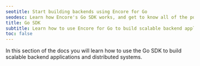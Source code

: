 ```yaml
---
seotitle: Start building backends using Encore for Go
seodesc: Learn how Encore's Go SDK works, and get to know all of the powerful features that help you build cloud backend applications easier that ever before.
title: Go SDK
subtitle: Learn how to use Encore for Go to build scalable backend applications and distributed systems
toc: false
---
```


In this section of the docs you will learn how to use the Go SDK to build scalable backend applications and distributed systems.

